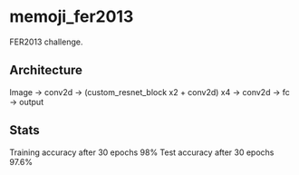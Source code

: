 # memoji_fer2013
FER2013 challenge. 

## Architecture
Image -> conv2d -> (custom_resnet_block x2 + conv2d) x4 -> conv2d -> fc -> output

## Stats
Training accuracy after 30 epochs 98%
Test accuracy after 30 epochs 97.6%
